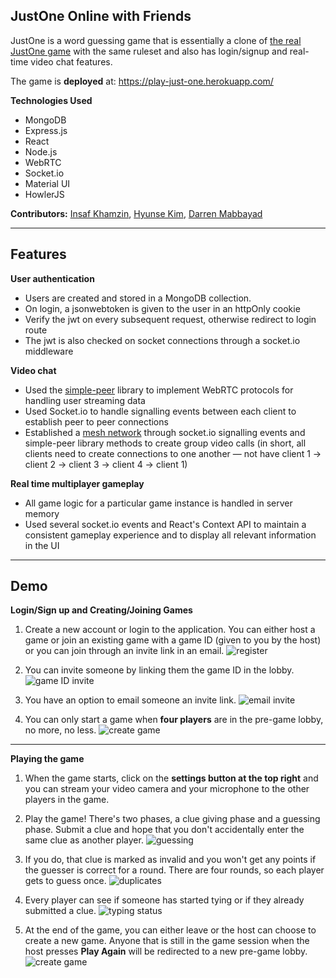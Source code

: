 ## JustOne Online with Friends

JustOne is a word guessing game that is essentially a clone of [the real JustOne game](https://justone-the-game.com/index.php?lang=en) with the same ruleset and also has login/signup and real-time video chat features. 

The game is **deployed** at: https://play-just-one.herokuapp.com/

**Technologies Used**
- MongoDB
- Express.js
- React
- Node.js
- WebRTC
- Socket.io
- Material UI
- HowlerJS

**Contributors:** [Insaf Khamzin](https://github.com/InsafKhamzin), [Hyunse Kim](https://github.com/Hyunse), [Darren Mabbayad](https://github.com/darrenMabbayad)

---

## Features

**User authentication**
- Users are created and stored in a MongoDB collection. 
- On login, a jsonwebtoken is given to the user in an httpOnly cookie
- Verify the jwt on every subsequent request, otherwise redirect to login route
- The jwt is also checked on socket connections through a socket.io middleware

**Video chat**
- Used the [simple-peer](https://github.com/feross/simple-peer) library to implement WebRTC protocols for handling user streaming data
- Used Socket.io to handle signalling events between each client to establish peer to peer connections
- Established a [mesh network](https://en.wikipedia.org/wiki/Mesh_networking) through socket.io signalling events and simple-peer library methods to create group video calls (in short, all clients need to create connections to one another — not have client 1 -> client 2 -> client 3 -> client 4 -> client 1)

**Real time multiplayer gameplay**
- All game logic for a particular game instance is handled in server memory
- Used several socket.io events and React's Context API to maintain a consistent gameplay experience and to display all relevant information in the UI

---

## Demo

**Login/Sign up and Creating/Joining Games**
1. Create a new account or login to the application. You can either host a game or join an existing game with a game ID (given to you by the host) or you can join through an invite link in an email. 
![register](https://github.com/hatchways/team-coconut/blob/dev/client/public/gifs/login-signup.gif)

2. You can invite someone by linking them the game ID in the lobby.
![game ID invite](https://github.com/hatchways/team-coconut/blob/dev/client/public/gifs/gameId-invite.gif)

3. You have an option to email someone an invite link.
![email invite](https://github.com/hatchways/team-coconut/blob/dev/client/public/gifs/email-invite.gif)

4. You can only start a game when **four players** are in the pre-game lobby, no more, no less. 
![create game](https://github.com/hatchways/team-coconut/blob/dev/client/public/gifs/create-game.gif)

---

**Playing the game**
1. When the game starts, click on the **settings button at the top right** and you can stream your video camera and your microphone to the other players in the game.

2. Play the game! There's two phases, a clue giving phase and a guessing phase. Submit a clue and hope that you don't accidentally enter the same clue as another player. 
![guessing](https://github.com/hatchways/team-coconut/blob/dev/client/public/img/guess.png)

3. If you do, that clue is marked as invalid and you won't get any points if the guesser is correct for a round. There are four rounds, so each player gets to guess once. 
![duplicates](https://github.com/hatchways/team-coconut/blob/dev/client/public/img/duplicates.png)

4. Every player can see if someone has started tying or if they already submitted a clue.
![typing status](https://github.com/hatchways/team-coconut/blob/dev/client/public/img/typing-status.png)

5. At the end of the game, you can either leave or the host can choose to create a new game. Anyone that is still in the game session when the host presses **Play Again** will be redirected to a new pre-game lobby.
![create game](https://github.com/hatchways/team-coconut/blob/dev/client/public/gifs/play-again.gif)
